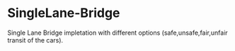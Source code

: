 # SingleLane-Bridge
Single Lane Bridge impletation with different options (safe,unsafe,fair,unfair transit of the cars).
